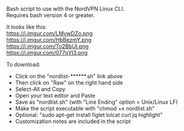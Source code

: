 Bash script to use with the NordVPN Linux CLI.  
Requires bash version 4 or greater.   

It looks like this:   
https://i.imgur.com/LMvwDZo.png   
https://i.imgur.com/HbBezmY.png   
https://i.imgur.com/To2BbUI.png   
https://i.imgur.com/077qYI3.png   

To download:
- Click on the "nordlist-******.sh" link above
- Then click on "Raw" on the right hand side
- Select-All and Copy
- Open your text editor and Paste
- Save as "nordlist.sh" (with "Line Ending" option = Unix/Linux LF)
- Make the script executable with "chmod +x nordlist.sh"
- Optional: "sudo apt-get install figlet lolcat curl jq highlight"
- Customization notes are included in the script

